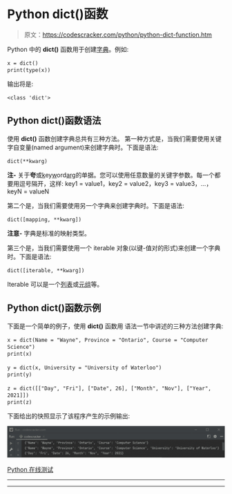 # Python dict()函数

> 原文：<https://codescracker.com/python/python-dict-function.htm>

Python 中的 **dict()** 函数用于创建[字典](/python/python-dictionary.htm)。例如:

```
x = dict()
print(type(x))
```

输出将是:

```
<class 'dict'>
```

## Python dict()函数语法

使用 **dict()** 函数创建字典总共有三种方法。 第一种方式是，当我们需要使用关键字自变量(named argument)来创建字典时。下面是语法:

```
dict(**kwarg)
```

**注-** 关于**夸**或<u>k</u>ey<u>w</u>ord<u>arg</u>的单据。您可以使用任意数量的关键字参数。每一个都要用逗号隔开，这样:
key1 = value1，key2 = value2，key3 = value3，...，keyN = valueN

第二个是，当我们需要使用另一个字典来创建字典时。下面是语法:

```
dict([mapping, **kwarg])
```

**注意-** 字典是标准的映射类型。

第三个是，当我们需要使用一个 iterable 对象(以键-值对的形式)来创建一个字典时。下面是语法:

```
dict([iterable, **kwarg])
```

Iterable 可以是一个[列表](/python/python-lists.htm)或[元组](/python/python-tuples.htm)等。

## Python dict()函数示例

下面是一个简单的例子，使用 **dict()** 函数用 语法一节中讲述的三种方法创建字典:

```
x = dict(Name = "Wayne", Province = "Ontario", Course = "Computer Science")
print(x)

y = dict(x, University = "University of Waterloo")
print(y)

z = dict([["Day", "Fri"], ["Date", 26], ["Month", "Nov"], ["Year", 2021]])
print(z)
```

下面给出的快照显示了该程序产生的示例输出:

![python dict function](img/f6bc1ea31c36f6a5ea5cc516278737aa.png)

[Python 在线测试](/exam/showtest.php?subid=10)

* * *

* * *